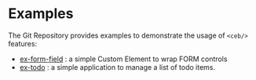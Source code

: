 # Examples

The Git Repository provides examples to demonstrate the usage of `<ceb/>` features:

- [ex-form-field](ex-form-field.md) : a simple Custom Element to wrap FORM controls
- [ex-todo](ex-todo.md) : a simple application to manage a list of todo items.
